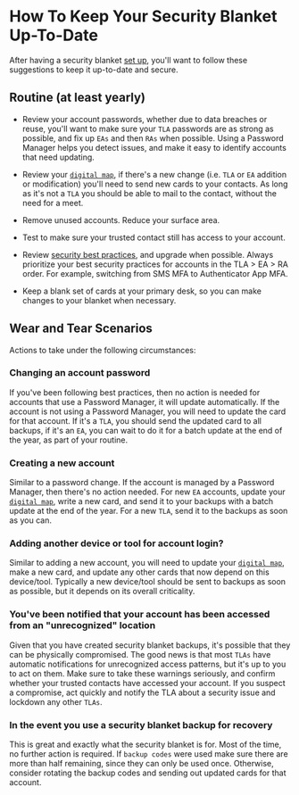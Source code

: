 # How To Keep Your Security Blanket Up-To-Date

After having a security blanket [set up](../docs/getting-started.md), you'll want to follow these suggestions to keep it up-to-date and secure.

## Routine (at least yearly)

* Review your account passwords, whether due to data breaches or reuse, you'll want to make sure your `TLA` passwords are as strong as possible, and fix up `EAs` and then `RAs` when possible. Using a Password Manager helps you detect issues, and make it easy to identify accounts that need updating.

* Review your [`digital map`](../docs/digital-map-template.md), if there's a new change (i.e. `TLA` or `EA` addition or modification) you'll need to send new cards to your contacts. As long as it's not a `TLA` you should be able to mail to the contact, without the need for a meet.

* Remove unused accounts. Reduce your surface area.

* Test to make sure your trusted contact still has access to your account.

* Review [security best practices](../docs/security-best-practices.md), and upgrade when possible. Always prioritize your best security practices for accounts in the TLA > EA > RA order. For example, switching from SMS MFA to Authenticator App MFA.

* Keep a blank set of cards at your primary desk, so you can make changes to your blanket when necessary. 

## Wear and Tear Scenarios
Actions to take under the following circumstances:  

### Changing an account password
If you've been following best practices, then no action is needed for accounts that use a Password Manager, it will update automatically. If the account is not using a Password Manager, you will need to update the card for that account. If it's a `TLA`, you should send the updated card to all backups, if it's an `EA`, you can wait to do it for a batch update at the end of the year, as part of your routine.

### Creating a new account
Similar to a password change. If the account is managed by a Password Manager, then there's no action needed. For new `EA` accounts, update your [`digital map`](../docs/digital-map-template.md), write a new card, and send it to your backups with a batch update at the end of the year. For a new `TLA`, send it to the backups as soon as you can.

### Adding another device or tool for account login?
Similar to adding a new account, you will need to update your [`digital map`](../docs/digital-map-template.md), make a new card, and update any other cards that now depend on this device/tool. Typically a new device/tool should be sent to backups as soon as possible, but it depends on its overall criticality.

### You've been notified that your account has been accessed from an "unrecognized" location
Given that you have created security blanket backups, it's possible that they can be physically compromised. The good news is that most `TLAs` have automatic notifications for unrecognized access patterns, but it's up to you to act on them. Make sure to take these warnings seriously, and confirm whether your trusted contacts have accessed your account. If you suspect a compromise, act quickly and notify the TLA about a security issue and lockdown any other `TLAs`.

### In the event you use a security blanket backup for recovery
This is great and exactly what the security blanket is for. Most of the time, no further action is required. If `backup codes` were used make sure there are more than half remaining, since they can only be used once. Otherwise, consider rotating the backup codes and sending out updated cards for that account.
